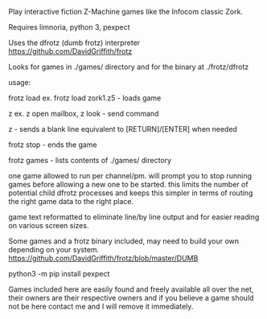 Play interactive fiction Z-Machine games like the Infocom classic Zork.

Requires limnoria, python 3, pexpect

Uses the dfrotz (dumb frotz) interpreter https://github.com/DavidGriffith/frotz

Looks for games in ./games/ directory
and for the binary at ./frotz/dfrotz

usage:

frotz load <game name> ex. frotz load zork1.z5 - loads game
  
z <command> ex. z open mailbox, z look - send command

z <no input> - sends a blank line equivalent to [RETURN]/[ENTER] when needed
  
frotz stop - ends the game

frotz games - lists contents of ./games/ directory

one game allowed to run per channel/pm. will prompt you to stop running games before allowing a new one to be started.
this limits the number of potential child dfrotz processes and keeps this simpler in terms of routing the right game data
to the right place.

game text reformatted to eliminate line/by line output and for easier reading on various screen sizes.

Some games and a frotz binary included, may need to build your own depending on your system.
https://github.com/DavidGriffith/frotz/blob/master/DUMB

python3 -m pip install pexpect

Games included here are easily found and freely available all over the net, their owners are their respective owners 
and if you believe a game should not be here contact me and I will remove it immediately. 
